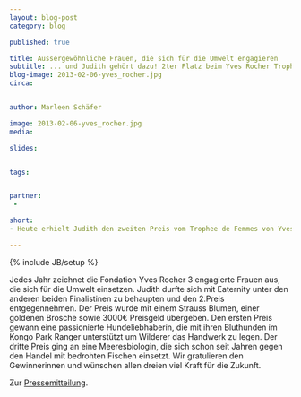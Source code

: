 ```yaml
---
layout: blog-post
category: blog

published: true

title: Aussergewöhnliche Frauen, die sich für die Umwelt engagieren
subtitle: ... und Judith gehört dazu! 2ter Platz beim Yves Rocher Trophee de Femmes 2013.
blog-image: 2013-02-06-yves_rocher.jpg
circa: 


author: Marleen Schäfer

image: 2013-02-06-yves_rocher.jpg
media: 

slides:


tags:


partner:
 - 

short: 
- Heute erhielt Judith den zweiten Preis vom Trophee de Femmes von Yves Rocher!

---
```



{% include JB/setup %}


Jedes Jahr zeichnet die Fondation Yves Rocher 3 engagierte Frauen aus, die sich für die Umwelt einsetzen. Judith durfte sich mit Eaternity unter den anderen beiden Finalistinen zu behaupten und den 2.Preis entgegennehmen. Der Preis wurde mit einem Strauss Blumen, einer goldenen Brosche sowie 3000€ Preisgeld übergeben. Den ersten Preis gewann eine passionierte Hundeliebhaberin, die mit ihren Bluthunden im Kongo Park Ranger unterstützt um Wilderer das Handwerk zu legen. Der dritte Preis ging an eine Meeresbiologin, die sich schon seit Jahren gegen den Handel mit bedrohten Fischen einsetzt. 
Wir gratulieren den Gewinnerinnen und wünschen allen dreien viel Kraft für die Zukunft.

Zur [Pressemitteilung][1].

[1]:http://www.yves-rocher-fondation.org/de/de/trophee_de_femmes/die_preistragerinnen/details/7316/